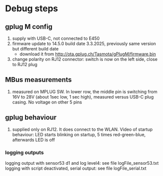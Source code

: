# Debug steps

## gplug M config
1. supply with USB-C, not connected to E450
1. firmware update to 14.5.0 build date 3.3.2025, previously same version but different build date
   * download it from http://ota.gplug.ch/Tasmota/gPlugM/firmware.bin
1. change polarity on RJ12 connector: switch is now on the left side, close to RJ12 plug

## MBus measurements
1. measured on MPLUG SW. In lower row, the middle pin is switching from 16V to 28V (about 1sec low, 1 sec high), measured versus USB-C plug casing. No voltage on other 5 pins


## gplug behaviour
1. supplied only on RJ12. It does connect to the WLAN. Video of startup behaviour: LED starts blinking on startup, 5 times red-green-blue, afterwards LED is off


### logging outputs
logging output with sensor53 d1 and log level4: see file logFile_sensor53.txt
logging with script deactivated, serial output: see file logFile_serial.txt

